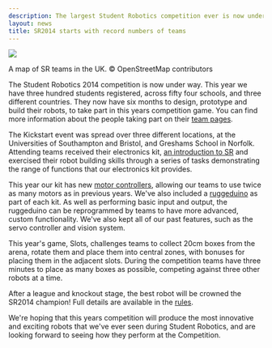 ```yaml
---
description: The largest Student Robotics competition ever is now underway!
layout: news
title: SR2014 starts with record numbers of teams
---
```

<div>
    <img src="{{ site.baseurl }}/images/content/news/sr2014/srteams.png" />
    <p>A map of SR teams in the UK. &copy; OpenStreetMap contributors</p>
</div>

The Student Robotics 2014 competition is now under way. This year we have
three hundred students registered, across fifty four schools, and three
different countries. They now have six months to design, prototype and build
their robots, to take part in this years competition game. You can find more
information about the people taking part on their [team pages](/teams).

The Kickstart event was spread over three different locations, at the
Universities of Southampton and Bristol, and Greshams School in Norfolk.
Attending teams received their electronics kit,
[an introduction to SR](http://youtu.be/MWb3JalwaUM)
and exercised their robot
building skills through a series of tasks demonstrating the range of
functions that our electronics kit provides.

This year our kit has new [motor controllers](/news/2013-10-02-sr2014_mcv4), allowing our teams to use twice as many 
motors as in previous years. We've also included a [ruggeduino](/docs/kit/ruggeduino) as part of each kit.  As well as 
performing basic input and output, the ruggeduino can be reprogrammed by teams to have more advanced, custom 
functionality.  We've also kept all of our past features, such as the servo controller and vision system.

This year's game, Slots, challenges teams to collect 20cm boxes from the arena,
rotate them and place them into central zones, with bonuses for placing them in
the adjacent slots. During the competition teams have three minutes to place as many boxes as possible, competing 
against three other robots at a time.

After a league and knockout stage, the best robot will be crowned the SR2014
champion! Full details are available in the [rules](/docs/rules).

We're hoping that this years competition will produce the most innovative and
exciting robots that we've ever seen during Student Robotics, and are looking
forward to seeing how they perform at the Competition.
